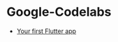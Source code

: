 # Google-Codelabs

* [Your first Flutter app](https://github.com/codewith-usama/Your-first-Flutter-app)
